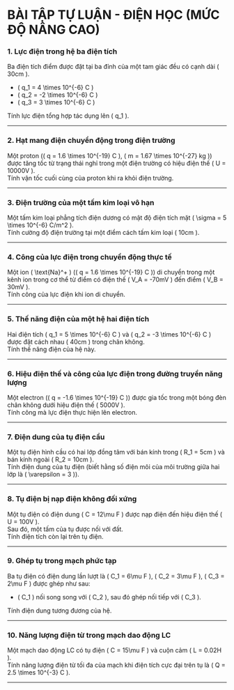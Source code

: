# **BÀI TẬP TỰ LUẬN - ĐIỆN HỌC (MỨC ĐỘ NÂNG CAO)**  

### **1. Lực điện trong hệ ba điện tích**  
Ba điện tích điểm được đặt tại ba đỉnh của một tam giác đều có cạnh dài \( 30cm \).  
- \( q_1 = 4 \times 10^{-6} C \)  
- \( q_2 = -2 \times 10^{-6} C \)  
- \( q_3 = 3 \times 10^{-6} C \)  

Tính lực điện tổng hợp tác dụng lên \( q_1 \).  

---

### **2. Hạt mang điện chuyển động trong điện trường**  
Một proton (\( q = 1.6 \times 10^{-19} C \), \( m = 1.67 \times 10^{-27} kg \)) được tăng tốc từ trạng thái nghỉ trong một điện trường có hiệu điện thế \( U = 10000V \).  
Tính vận tốc cuối cùng của proton khi ra khỏi điện trường.  

---

### **3. Điện trường của một tấm kim loại vô hạn**  
Một tấm kim loại phẳng tích điện dương có mật độ điện tích mặt \( \sigma = 5 \times 10^{-6} C/m^2 \).  
Tính cường độ điện trường tại một điểm cách tấm kim loại \( 10cm \).  

---

### **4. Công của lực điện trong chuyển động thực tế**  
Một ion \( \text{Na}^+ \) (\( q = 1.6 \times 10^{-19} C \)) di chuyển trong một kênh ion trong cơ thể từ điểm có điện thế \( V_A = -70mV \) đến điểm \( V_B = 30mV \).  
Tính công của lực điện khi ion di chuyển.  

---

### **5. Thế năng điện của một hệ hai điện tích**  
Hai điện tích \( q_1 = 5 \times 10^{-6} C \) và \( q_2 = -3 \times 10^{-6} C \) được đặt cách nhau \( 40cm \) trong chân không.  
Tính thế năng điện của hệ này.  

---

### **6. Hiệu điện thế và công của lực điện trong đường truyền năng lượng**  
Một electron (\( q = -1.6 \times 10^{-19} C \)) được gia tốc trong một bóng đèn chân không dưới hiệu điện thế \( 5000V \).  
Tính công mà lực điện thực hiện lên electron.  

---

### **7. Điện dung của tụ điện cầu**  
Một tụ điện hình cầu có hai lớp đồng tâm với bán kính trong \( R_1 = 5cm \) và bán kính ngoài \( R_2 = 10cm \).  
Tính điện dung của tụ điện (biết hằng số điện môi của môi trường giữa hai lớp là \( \varepsilon = 3 \)).  

---

### **8. Tụ điện bị nạp điện không đối xứng**  
Một tụ điện có điện dung \( C = 12\mu F \) được nạp điện đến hiệu điện thế \( U = 100V \).  
Sau đó, một tấm của tụ được nối với đất.  
Tính điện tích còn lại trên tụ điện.  

---

### **9. Ghép tụ trong mạch phức tạp**  
Ba tụ điện có điện dung lần lượt là \( C_1 = 6\mu F \), \( C_2 = 3\mu F \), \( C_3 = 2\mu F \) được ghép như sau:  
- \( C_1 \) nối song song với \( C_2 \), sau đó ghép nối tiếp với \( C_3 \).  

Tính điện dung tương đương của hệ.  

---

### **10. Năng lượng điện từ trong mạch dao động LC**  
Một mạch dao động LC có tụ điện \( C = 15\mu F \) và cuộn cảm \( L = 0.02H \).  
Tính năng lượng điện từ tối đa của mạch khi điện tích cực đại trên tụ là \( Q = 2.5 \times 10^{-3} C \).  

---
